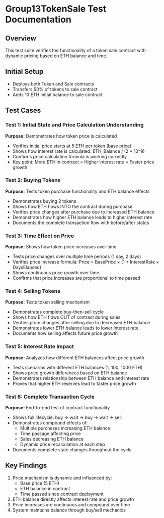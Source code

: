 # Group13TokenSale Test Documentation

## Overview
This test suite verifies the functionality of a token sale contract with dynamic pricing based on ETH balance and time.

## Initial Setup
- Deploys both Token and Sale contracts
- Transfers 50% of tokens to sale contract
- Adds 10 ETH initial balance to sale contract

## Test Cases

### Test 1: Initial State and Price Calculation Understanding
**Purpose:** Demonstrates how token price is calculated
- Verifies initial price starts at 5 ETH per token (base price)
- Shows how interest rate is calculated: ETH_Balance / (2 * 10^9)
- Confirms price calculation formula is working correctly
- Key point: More ETH in contract = Higher interest rate = Faster price growth

### Test 2: Buying Tokens
**Purpose:** Tests token purchase functionality and ETH balance effects
- Demonstrates buying 2 tokens
- Shows how ETH flows INTO the contract during purchase
- Verifies price changes after purchase due to increased ETH balance
- Demonstrates how higher ETH balance leads to higher interest rate
- Documents the complete transaction flow with before/after states

### Test 3: Time Effect on Price
**Purpose:** Shows how token price increases over time
- Tests price changes over multiple time periods (1 day, 2 days)
- Verifies price increase formula: Price = BasePrice × (1 + InterestRate × DaysElapsed)
- Shows continuous price growth over time
- Confirms that price increases are proportional to time passed

### Test 4: Selling Tokens
**Purpose:** Tests token selling mechanism
- Demonstrates complete buy-then-sell cycle
- Shows how ETH flows OUT of contract during sales
- Verifies price changes after selling due to decreased ETH balance
- Demonstrates lower ETH balance leads to lower interest rate
- Documents how selling affects future price growth

### Test 5: Interest Rate Impact
**Purpose:** Analyzes how different ETH balances affect price growth
- Tests scenarios with different ETH balances (1, 100, 1000 ETH)
- Shows price growth differences based on ETH balance
- Demonstrates relationship between ETH balance and interest rate
- Proves that higher ETH reserves lead to faster price growth

### Test 6: Complete Transaction Cycle
**Purpose:** End-to-end test of contract functionality
- Shows full lifecycle: buy → wait → buy → wait → sell
- Demonstrates compound effects of:
  - Multiple purchases increasing ETH balance
  - Time passage affecting price
  - Sales decreasing ETH balance
  - Dynamic price recalculation at each step
- Documents complete state changes throughout the cycle

## Key Findings
1. Price mechanism is dynamic and influenced by:
   - Base price (5 ETH)
   - ETH balance in contract
   - Time passed since contract deployment
2. ETH balance directly affects interest rate and price growth
3. Price increases are continuous and compound over time
4. System maintains balance through buy/sell mechanics
